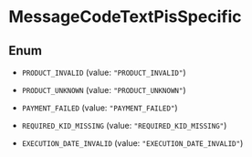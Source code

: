 
# MessageCodeTextPisSpecific

## Enum


* `PRODUCT_INVALID` (value: `"PRODUCT_INVALID"`)

* `PRODUCT_UNKNOWN` (value: `"PRODUCT_UNKNOWN"`)

* `PAYMENT_FAILED` (value: `"PAYMENT_FAILED"`)

* `REQUIRED_KID_MISSING` (value: `"REQUIRED_KID_MISSING"`)

* `EXECUTION_DATE_INVALID` (value: `"EXECUTION_DATE_INVALID"`)



